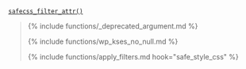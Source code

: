 <p><code><a href="https://developer.wordpress.org/reference/functions/safecss_filter_attr/">safecss_filter_attr()</a></code></p>

<blockquote>

{% include functions/_deprecated_argument.md %}

{% include functions/wp_kses_no_null.md %}

{% include functions/apply_filters.md hook="safe_style_css" %}

</blockquote>
